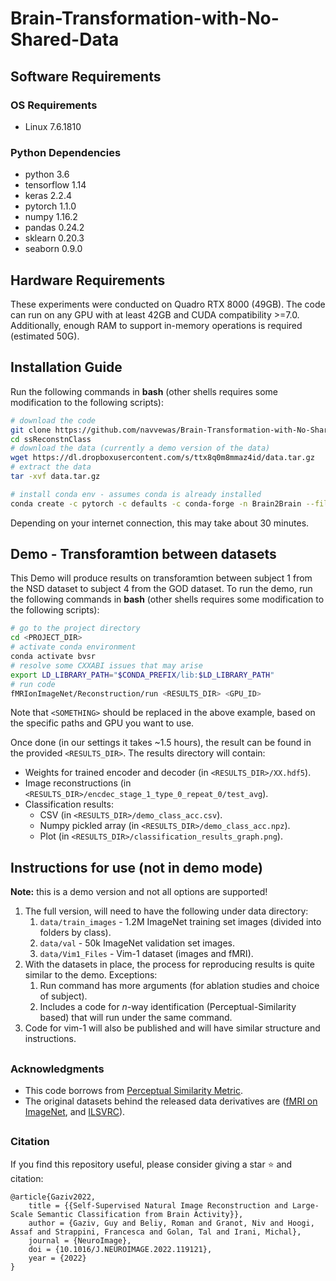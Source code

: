 # Brain-Transformation-with-No-Shared-Data


## Software Requirements
### OS Requirements
* Linux 7.6.1810

### Python Dependencies
* python 3.6
* tensorflow 1.14
* keras 2.2.4
* pytorch 1.1.0
* numpy 1.16.2
* pandas 0.24.2
* sklearn 0.20.3
* seaborn 0.9.0

## Hardware Requirements
These experiments were conducted on Quadro RTX 8000 (49GB). The code can run on any GPU with at least 42GB and CUDA
compatibility >=7.0.
Additionally, enough RAM to support in-memory operations is required (estimated 50G).

## Installation Guide
Run the following commands in **bash** (other shells requires some modification to the following scripts):
```bash
# download the code
git clone https://github.com/navvewas/Brain-Transformation-with-No-Shared-Data.git
cd ssReconstnClass
# download the data (currently a demo version of the data)
wget https://dl.dropboxusercontent.com/s/ttx8q0m8mmaz4id/data.tar.gz
# extract the data
tar -xvf data.tar.gz

# install conda env - assumes conda is already installed
conda create -c pytorch -c defaults -c conda-forge -n Brain2Brain --file env.yml
```
Depending on your internet connection, this may take about 30 minutes.

## Demo - Transforamtion between datasets
This Demo will produce results on transforamtion between subject 1 from the NSD dataset to subject 4 from the GOD dataset.
 To run the demo, run the following commands in **bash** (other shells requires some modification to the following scripts):
```bash
# go to the project directory
cd <PROJECT_DIR>
# activate conda environment
conda activate bvsr
# resolve some CXXABI issues that may arise
export LD_LIBRARY_PATH="$CONDA_PREFIX/lib:$LD_LIBRARY_PATH"
# run code
fMRIonImageNet/Reconstruction/run <RESULTS_DIR> <GPU_ID>
```
Note that `<SOMETHING>` should be replaced in the above example, based on the specific paths and GPU you want to use.

Once done (in our settings it takes ~1.5 hours), the result can be found in the provided `<RESULTS_DIR>`.
The results directory will contain:
* Weights for trained encoder and decoder (in `<RESULTS_DIR>/XX.hdf5`).
* Image reconstructions (in `<RESULTS_DIR>/encdec_stage_1_type_0_repeat_0/test_avg`).
* Classification results:
    - CSV (in `<RESULTS_DIR>/demo_class_acc.csv`).
    - Numpy pickled array (in `<RESULTS_DIR>/demo_class_acc.npz`).
    - Plot (in `<RESULTS_DIR>/classification_results_graph.png`).

## Instructions for use (not in demo mode)
**Note:** this is a demo version and not all options are supported!

1. The full version, will need to have the following under data directory:
    1. `data/train_images` - 1.2M ImageNet training set images (divided into folders by class).
    2. `data/val` - 50k ImageNet validation set images.
    3. `data/Vim1_Files` - Vim-1 dataset (images and fMRI).
2. With the datasets in place, the process for reproducing results is quite similar to the demo. Exceptions:
    1. Run command has more arguments (for ablation studies and choice of subject).
    2. Includes a code for _n_-way identification (Perceptual-Similarity based) that will run under the same command.
3. Code for vim-1 will also be published and will have similar structure and instructions.


##
### Acknowledgments
- This code borrows from [Perceptual Similarity Metric](https://github.com/richzhang/PerceptualSimilarity).
- The original datasets behind the released data derivatives are ([fMRI on ImageNet](https://openneuro.org/datasets/ds001246/versions/1.0.1), and [ILSVRC](https://image-net.org/challenges/LSVRC/index.php)).
##
### Citation
If you find this repository useful, please consider giving a star ⭐️ and citation:
```
@article{Gaziv2022,
	title = {{Self-Supervised Natural Image Reconstruction and Large-Scale Semantic Classification from Brain Activity}},
	author = {Gaziv, Guy and Beliy, Roman and Granot, Niv and Hoogi, Assaf and Strappini, Francesca and Golan, Tal and Irani, Michal},
	journal = {NeuroImage},
	doi = {10.1016/J.NEUROIMAGE.2022.119121},
	year = {2022}
}
```

